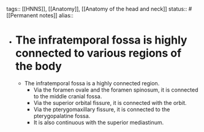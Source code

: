 tags:: [[HNNS]], [[Anatomy]], [[Anatomy of the head and neck]] 
status:: #[[Permanent notes]]
alias::

- # The infratemporal fossa is highly connected to various regions of the body
	- The infratemporal fossa is a highly connected region.
		- Via the foramen ovale and the foramen spinosum, it is connected to the middle cranial fossa.
		- Via the superior orbital fissure, it is connected with the orbit.
		- Via the pterygomaxillary fissure, it is connected to the pterygopalatine fossa.
		- It is also continuous with the superior mediastinum.
